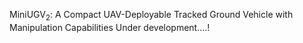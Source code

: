 MiniUGV$_2$: A Compact UAV-Deployable Tracked Ground Vehicle with Manipulation Capabilities
Under development....!
